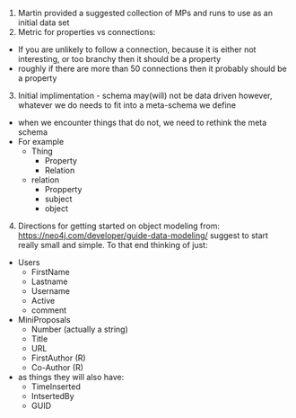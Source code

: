 1. Martin provided  a suggested collection of MPs and runs to use as an initial data set
2. Metric for properties vs connections:
  * If you are unlikely to follow a connection, because it is either not interesting, or too branchy then it should be a property
  * roughly if there are more than 50 connections then it probably should be a property
3. Initial implimentation - schema may(will) not be data driven however, whatever we do needs to fit into a meta-schema we define
  * when we encounter things that do not, we need to rethink the meta schema
  * For example
    * Thing
      * Property
      * Relation
    * relation
      * Propperty
      * subject 
      * object
4. Directions for getting started on object modeling from: https://neo4j.com/developer/guide-data-modeling/ suggest to start really
small and simple.  To that end thinking of just:
  * Users
    * FirstName
    * Lastname
    * Username
    * Active
    * comment
  * MiniProposals
    * Number (actually a string)
    * Title
    * URL
    * FirstAuthor (R)
    * Co-Author (R)
  * as things they will also have:
    * TimeInserted
    * IntsertedBy
    * GUID
      
